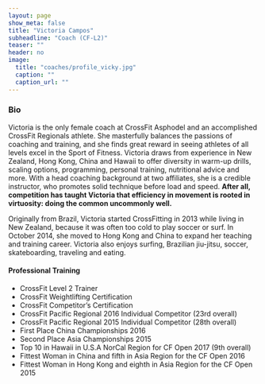 ```yaml
---
layout: page
show_meta: false
title: "Victoria Campos"
subheadline: "Coach (CF-L2)"
teaser: ""
header: no
image:
  title: "coaches/profile_vicky.jpg"
  caption: ""
  caption_url: ""
---
```

### Bio
Victoria is the only female coach at CrossFit Asphodel and an accomplished CrossFit Regionals athlete. She masterfully balances the passions of coaching and training, and she finds great reward in seeing athletes of all levels excel in the Sport of Fitness. Victoria draws from experience in New Zealand, Hong Kong, China and Hawaii to offer diversity in warm-up drills, scaling options, programming, personal training, nutritional advice and more. With a head coaching background at two affiliates, she is a credible instructor, who promotes solid technique before load and speed. **After all, competition has taught Victoria that efficiency in movement is rooted in virtuosity: doing the common uncommonly well.**  

Originally from Brazil, Victoria started CrossFitting in 2013 while living in New Zealand, because it was often too cold to play soccer or surf. In October 2014, she moved to Hong Kong and China to expand her teaching and training career. Victoria also enjoys surfing, Brazilian jiu-jitsu, soccer, skateboarding, traveling and eating.

#### Professional Training
* CrossFit Level 2 Trainer
* CrossFit Weightlifting Certification
* CrossFit Competitor’s Certification
* CrossFit Pacific Regional 2016 Individual Competitor (23rd overall)
* CrossFit Pacific Regional 2015 Individual Competitor (28th overall)
* First Place China Championships 2016
* Second Place Asia Championships 2015
* Top 10 in Hawaii in U.S.A NorCal Region for CF Open 2017 (9th overall)
* Fittest Woman in China and fifth in Asia Region for the CF Open 2016
* Fittest Woman in Hong Kong and eighth in Asia Region for the CF Open 2015
